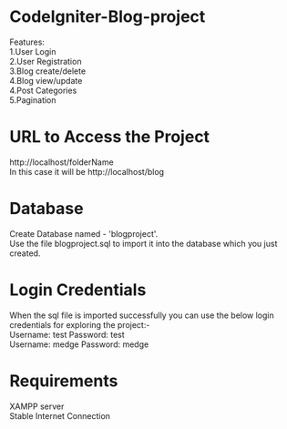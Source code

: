 # CodeIgniter-Blog-project
Features:<br>
1.User Login<br>
2.User Registration<br>
3.Blog create/delete<br>
4.Blog view/update<br>
4.Post Categories<br>
5.Pagination<br>

# URL to Access the Project
http://localhost/folderName <br>
In this case it will be http://localhost/blog

# Database
Create Database named - 'blogproject'.<br>
Use the file blogproject.sql to import it into the database which you just created.<br>

# Login Credentials
When the sql file is imported successfully you can use the below login credentials for exploring the project:-<br>
Username: test Password: test <br>
Username: medge Password: medge <br>

# Requirements
XAMPP server<br>
Stable Internet Connection
